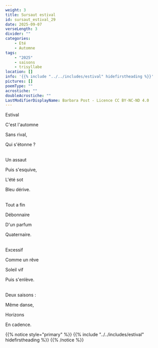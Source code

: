 ```yaml
---
weight: 3
title: Sursaut estival
id: sursaut_estival_29
date: 2025-09-07
verseLength: 3
divider: ""
categories:
    - Eté
    - Automne
tags:
    - "2025"
    - saisons
    - trisyllabe
location: []
info: '{{% include "../../includes/estival" hidefirstheading %}}'
pictures: []
poemType: ""
acrostiche: ""
doubleAcrostiche: ""
LastModifierDisplayName: Barbara Post - Licence CC BY-NC-ND 4.0
---
```

Estival

C'est l'automne

Sans rival,

Qui s'étonne ?

 \
Un assaut

Puis s'esquive,

L'été sot

Bleu dérive.

 \
Tout a fin

Débonnaire

D'un parfum

Quaternaire.

 \
Excessif

Comme un rêve

Soleil vif

Puis s'enlève.

 \
Deux saisons :

Même danse,

Horizons

En cadence.

{{% notice style="primary" %}}
{{% include "../../includes/estival" hidefirstheading %}}
{{% /notice %}}